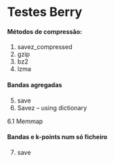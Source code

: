 # Testes Berry
#### Métodos de compressão:
  1. savez_compressed
  2. gzip
  3. bz2
  4. lzma
#### Bandas agregadas
  5. save
  6. Savez – using dictionary

  6.1 Memmap
#### Bandas e k-points num só ficheiro
  7. save

